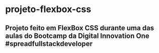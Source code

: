 # projeto-flexbox-css

## Projeto feito em FlexBox CSS durante uma das aulas do Bootcamp da Digital Innovation One #spreadfullstackdeveloper
